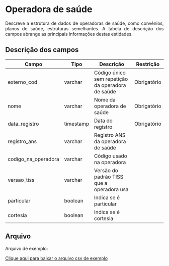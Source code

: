 # Operadora de saúde
<p align="justify"> 
Descreve a estrutura de dados de operadoras de saúde, como convênios, planos de saúde, estruturas semelhantes. A tabela de descrição dos campos abrange as principais informações destas estidades.
 </p>

 ## Descrição dos campos

| Campo                       | Tipo      | Descrição                                                                  | Restrição       |
|-----------------------------|-----------|----------------------------------------------------------------------------|-----------------|
| externo_cod                 | varchar     | Código único sem repetição da operadora de saúde                       |     Obrigatório            |
| nome               | varchar | Nome da operadora de saúde                                       |   Obrigatório              |
| data_registro          | timestamp     | Data do registro                        |   Obrigatório              |
| registro_ans    | varchar     | Registro ANS da operadora de saúde                 |                 |
| codigo_na_operadora | varchar     |   Código usado na operadora                           |                 |
| versao_tiss            | varchar |    Versão do padrão TISS que a operadora usa       |                 |
| particular               | boolean | Indica se é particular                    |                 |
| cortesia     | boolean   | Indica se é cortesia                                  |                 |


## Arquivo
<p align="justify">Arquivo de exemplo:</p>

[Clique aqui para baixar o arquivo csv de exemplo](arquivos_exemplos/operadora_saude.csv ':ignore')